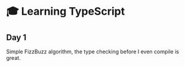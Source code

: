 # 🎓 Learning TypeScript


## Day 1
Simple FizzBuzz algorithm, the type checking before I even compile is great.